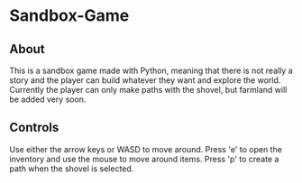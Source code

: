 # Sandbox-Game

## About
This is a sandbox game made with Python, meaning that there is not really a story and the player can build whatever they want and explore the world. Currently the player can only make paths with the shovel, but
farmland will be added very soon.

## Controls
Use either the arrow keys or WASD to move around.
Press 'e' to open the inventory and use the mouse to move around items.
Press 'p' to create a path when the shovel is selected.

